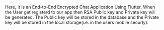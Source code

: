 Here, It is an End-to-End Encrypted Chat Application Using Flutter.
When the User get registerd to our app then RSA Public key and Private key will be generated.
The Public key will be stored in the database and the Private key will be stored in the local storage(i.e. in the users mobile securly).

